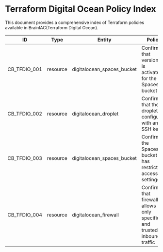 # Terraform Digital Ocean Policy Index


This document provides a comprehensive index of Terraform policies available in BrainIAC(Terraform Digital Ocean).


| ID | Type | Entity | Policy | Resource |
| --- | --- | --- | --- | --- |
| CB_TFDIO_001 | resource | digitalocean_spaces_bucket | Confirm that versioning is activated for the Spaces bucket | checker/terraform/rules/dio/digitalocean_spaces_bucket_versioning_active.rego |
| CB_TFDIO_002 | resource | digitalocean_droplet | Confirm that the droplet is configured with an SSH key | checker/terraform/rules/dio/digitalocean_droplet_ssh_key_specified.rego |
| CB_TFDIO_003 | resource | digitalocean_spaces_bucket | Confirm the Spaces bucket has restricted access settings | checker/terraform/rules/dio/digitalocean_spaces_bucket_private.rego |
| CB_TFDIO_004 | resource | digitalocean_firewall | Confirm that firewall allows only specific and trusted inbound traffic | checker/terraform/rules/dio/digitalocean_firewall_ingress_not_open.rego |